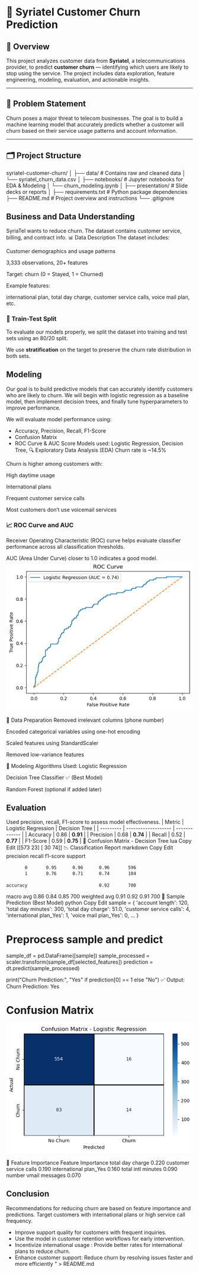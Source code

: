 # 📱 Syriatel Customer Churn Prediction

## 🧠 Overview

This project analyzes customer data from **Syriatel**, a telecommunications provider, to predict **customer churn** — identifying which users are likely to stop using the service. The project includes data exploration, feature engineering, modeling, evaluation, and actionable insights.

---

## 🎯 Problem Statement

Churn poses a major threat to telecom businesses. The goal is to build a machine learning model that accurately predicts whether a customer will churn based on their service usage patterns and account information.

---

## 🗂️ Project Structure

syriatel-customer-churn/
│
├── data/ # Contains raw and cleaned data
│ └── syriatel_churn_data.csv
│
├── notebooks/ # Jupyter notebooks for EDA & Modeling
│ └── churn_modeling.ipynb
│
├── presentation/ # Slide decks or reports
│
├── requirements.txt # Python package dependencies
├── README.md # Project overview and instructions
└── .gitignore

## Business and Data Understanding
SyriaTel wants to reduce churn. The dataset contains customer service, billing, and contract info.
📊 Data Description
The dataset includes:

Customer demographics and usage patterns

3,333 observations, 20+ features

Target: churn (0 = Stayed, 1 = Churned)

Example features:

international plan, total day charge, customer service calls, voice mail plan, etc.
### 🔀 Train-Test Split

To evaluate our models properly, we split the dataset into training and test sets using an 80/20 split.

We use **stratification** on the target to preserve the churn rate distribution in both sets.

## Modeling
Our goal is to build predictive models that can accurately identify customers who are likely to churn. We will begin with logistic regression as a baseline model, then implement decision trees, and finally tune hyperparameters to improve performance.

We will evaluate model performance using:
- Accuracy, Precision, Recall, F1-Score
- Confusion Matrix
- ROC Curve & AUC Score
Models used: Logistic Regression, Decision Tree,
🔍 Exploratory Data Analysis (EDA)
Churn rate is ~14.5%

Churn is higher among customers with:

High daytime usage

International plans

Frequent customer service calls

Most customers don’t use voicemail services
### 📈 ROC Curve and AUC

Receiver Operating Characteristic (ROC) curve helps evaluate classifier performance across all classification thresholds.

AUC (Area Under Curve) closer to 1.0 indicates a good model.
![alt text](image-1.png)

🧪 Data Preparation
Removed irrelevant columns (phone number)

Encoded categorical variables using one-hot encoding

Scaled features using StandardScaler

Removed low-variance features

🤖 Modeling
Algorithms Used:
Logistic Regression

Decision Tree Classifier ✅ (Best Model)

Random Forest (optional if added later)

## Evaluation
Used precision, recall, F1-score to assess model effectiveness.
| Metric    | Logistic Regression | Decision Tree |
| --------- | ------------------- | ------------- |
| Accuracy  | 0.86                | **0.91**      |
| Precision | 0.68                | **0.74**      |
| Recall    | 0.52                | **0.77**      |
| F1-Score  | 0.59                | **0.75**      |
🔹 Confusion Matrix - Decision Tree
lua
Copy
Edit
[[573  23]
 [ 30  74]]
📉 Classification Report
markdown
Copy
Edit
              precision    recall  f1-score   support

           0       0.95      0.96      0.96       596
           1       0.76      0.71      0.74       104

    accuracy                           0.92       700
   macro avg       0.86      0.84      0.85       700
weighted avg       0.91      0.92      0.91       700
🧪 Sample Prediction (Best Model)
python
Copy
Edit
sample = {
    'account length': 120,
    'total day minutes': 300,
    'total day charge': 51.0,
    'customer service calls': 4,
    'international plan_Yes': 1,
    'voice mail plan_Yes': 0,
    ...
}

# Preprocess sample and predict
sample_df = pd.DataFrame([sample])
sample_processed = scaler.transform(sample_df[selected_features])
prediction = dt.predict(sample_processed)

print("Churn Prediction:", "Yes" if prediction[0] == 1 else "No")
✅ Output: Churn Prediction: Yes
# Confusion Matrix
![alt text](image.png)

🔎 Feature Importance
Feature	Importance
total day charge	0.220
customer service calls	0.190
international plan_Yes	0.160
total intl minutes	0.090
number vmail messages	0.070

## Conclusion
Recommendations for reducing churn are based on feature importance and predictions.
Target customers with international plans or high service call frequency.
- Improve support quality for customers with frequent inquiries.
- Use the model in customer retention workflows for early intervention.
- Incentivize international usage : Provide better rates for international plans to reduce churn.
- Enhance customer support: Reduce churn by resolving issues faster and more efficiently
" > README.md
